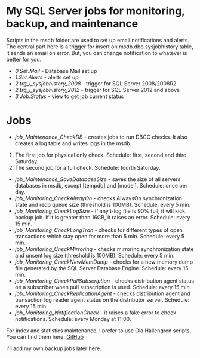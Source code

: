 # My SQL Server jobs for monitoring, backup, and maintenance

Scripts in the msdb folder are used to set up email notifications and alerts. The central part here is a trigger for insert on msdb.dbo.sysjobhistory table, it sends an email on error. But, you can change notification to whatever is better for you.
+ *0.Set.Mail* - Database Mail set up
+ *1.Set.Alerts* - alerts set up
+ *2.trg_i_sysjobhistory_2008* - trigger for SQL Server 2008/2008R2
+ *2.trg_i_sysjobhistory_2012* - trigger for SQL Server 2012 and above
+ *3.Job.Status* - view to get job current status

# Jobs

+ *job_Maintenance_CheckDB* - creates jobs to run DBCC checks. It also creates a log table and writes logs in the msdb.
1. The first job for physical only check. Schedule: first, second and third Saturday.
2. The second job for a full check. Schedule: fourth Saturday.
+ *job_Maintenance_SaveDatabaseSize* - saves the size of all servers databases in msdb, except [tempdb] and [model]. Schedule: once per day.
+ *job_Monitoring_CheckAlwayOn* - checks AlwaysOn synchronization state and redo queue size (threshold is 100MB). Schedule: every 5 min.
+ *job_Monitoring_CheckLogSize* - if any t-log file is 90% full, it will kick backup job. If it is greater than 16GB, it raises an error. Schedule: every 15 min.
+ *job_Monitoring_CheckLongTran* - checks for different types of open transactions which stay open for more than 5 min. Schedule: every 5 min.
+ *job_Monitoring_CheckMirroring* - checks mirroring synchronization state and unsent log size (threshold is 100MB). Schedule: every 5 min.
+ *job_Monitoring_CheckNewMemDump* - checks for a new memory dump file generated by the SQL Server Database Engine. Schedule: every 15 min.
+ *job_Monitoring_CheckPullSubscription* - checks distribution agent status on a subscriber when pull subscription is used. Schedule: every 15 min
+ *job_Monitoring_CheckReplicationAgent* - checks distribution agent and transaction log reader agent status on the distributor server. Schedule: every 15 min
+ *job_Monitoring_NotificationCheck* - it raises a fake error to check notifications. Schedule: every Monday at 11:00.

For index and statistics maintenance, I prefer to use Ola Hallengren scripts. You can find them here: [GitHub](https://github.com/olahallengren/sql-server-maintenance-solution)


I'll add my own backup jobs later here.
